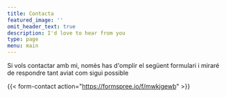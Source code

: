 ```yaml
---
title: Contacta
featured_image: ''
omit_header_text: true
description: I'd love to hear from you
type: page
menu: main
---
```

Si vols contactar amb mi, nomès has d'omplir el següent formulari i miraré de respondre tant aviat com sigui possible

{{< form-contact action="https://formspree.io/f/mwkjgewb" >}}
